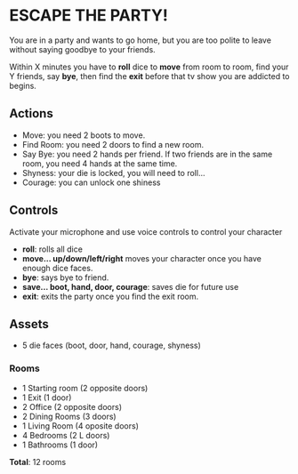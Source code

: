 # ESCAPE THE PARTY!

You are in a party and wants to go home, but you are too polite to leave without saying goodbye to your friends.

Within X minutes you have to **roll** dice to **move** from room to room, find your Y friends, say **bye**, then find the **exit** before that tv show you are addicted to begins.

## Actions
- Move: you need 2 boots to move.
- Find Room: you need 2 doors to find a new room.
- Say Bye: you need 2 hands per friend. If two friends are in the same room, you need 4 hands at the same time.
- Shyness: your die is locked, you will need to roll...
- Courage: you can unlock one shiness

## Controls

Activate your microphone and use voice controls to control your character
- **roll**: rolls all dice
- **move... up/down/left/right** moves your character once you have enough dice faces.
- **bye**: says bye to friend.
- **save... boot, hand, door, courage**: saves die for future use
- **exit**: exits the party once you find the exit room.

## Assets

- 5 die faces (boot, door, hand, courage, shyness)

### Rooms

- 1 Starting room (2 opposite doors)
- 1 Exit (1 door)
- 2 Office (2 opposite doors)
- 2 Dining Rooms (3 doors)
- 1 Living Room (4 oposite doors)
- 4 Bedrooms (2 L doors)
- 1 Bathrooms (1 door)

**Total**: 12 rooms

